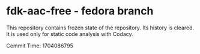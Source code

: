 # fdk-aac-free - fedora branch

This repository contains frozen state of the repository.
Its history is cleared. It is used only for static code
analysis with Codacy.

Commit Time: 1704086795